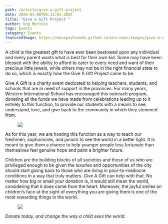 ```yaml
---
path: /article/give-a-gift-project
date: 2020-01-08T05:11:01.285Z
title: "Give a Gift Project "
author: Ung Morinin
tags: Events
category: Events
featuredImage: https://masayashinoda.github.io/wis-news/images/give-a-gift-1.jpg
---
```

A child is the greatest gift to have ever been bestowed upon any individual and every parent wants what is best for their own kid. Some may have been blessed with the ability to afford to cater to every need and want of their precious little jewels, while others may not be in the right financial state to do so, which is exactly how the Give A Gift Project came to be.

Give A Gift is a charity event dedicated to helping teachers, students, and schools that are in need of support in the provinces. For many years, Western International School has encouraged this outreach program, donating all the funds we have made from celebrations leading up to it entirely to this function, to provide our students with a means to see, understand, love, and give back to the community in which they stemmed from. 

<figure><img src="https://masayashinoda.github.io/wis-news/images/give-a-gift-1.jpg"></img></figure>

As for this year, we are hosting this function as a way to teach our freshmen, sophomores, and juniors to see the world in a better light. It is meant to give them a chance to help younger people less fortunate than themselves feel genuine hope and paint a brighter future.

Children are the building blocks of all societies and those of us who are privileged enough to be given the luxuries and opportunities of the city should start giving back to those who are living in poor-to-mediocre conditions in a way that truly matters. Give A Gift can help with that. No matter how big or small your donation is, it would still mean the world, considering that it does come from the heart. Moreover, the joyful smiles on children’s face at the sight of everything you are giving them is one of the most rewarding things in the world. 

<figure><img src="https://masayashinoda.github.io/wis-news/images/give-a-gift-2.jpg
"></img></figure>

*Donate today, and change the way a child sees the world.*